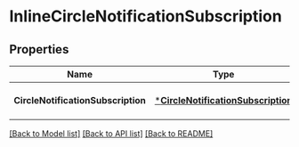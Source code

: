 # InlineCircleNotificationSubscription

## Properties
Name | Type | Description | Notes
------------ | ------------- | ------------- | -------------
**CircleNotificationSubscription** | [***CircleNotificationSubscription**](CircleNotificationSubscription.md) |  | [optional] [default to null]

[[Back to Model list]](../README.md#documentation-for-models) [[Back to API list]](../README.md#documentation-for-api-endpoints) [[Back to README]](../README.md)


